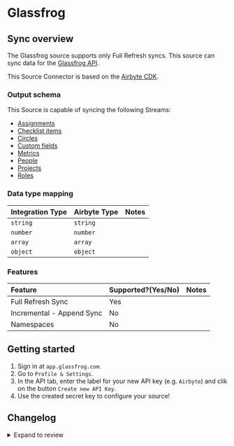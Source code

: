 # Glassfrog

## Sync overview

The Glassfrog source supports only Full Refresh syncs. This source can sync data for the [Glassfrog API](https://documenter.getpostman.com/view/1014385/glassfrog-api-v3/2SJViY).

This Source Connector is based on the [Airbyte CDK](https://docs.airbyte.com/connector-development/cdk-python).

### Output schema

This Source is capable of syncing the following Streams:

- [Assignments](https://documenter.getpostman.com/view/1014385/glassfrog-api-v3/2SJViY#db2934bd-8c07-1951-b273-51fbc2dc6422)
- [Checklist items](https://documenter.getpostman.com/view/1014385/glassfrog-api-v3/2SJViY#a81716d4-b492-79ff-1348-9048fd9dc527)
- [Circles](https://documenter.getpostman.com/view/1014385/glassfrog-api-v3/2SJViY#ed696857-c3d8-fba1-a174-fbe63de07798)
- [Custom fields](https://documenter.getpostman.com/view/1014385/glassfrog-api-v3/2SJViY#901f8ec2-a986-0291-2fa2-281c16622107)
- [Metrics](https://documenter.getpostman.com/view/1014385/glassfrog-api-v3/2SJViY#00d4f5fb-d6e5-5521-a77d-bdce50a9fb84)
- [People](https://documenter.getpostman.com/view/1014385/glassfrog-api-v3/2SJViY#78b74b9f-72b7-63fc-a18c-18518932944b)
- [Projects](https://documenter.getpostman.com/view/1014385/glassfrog-api-v3/2SJViY#110bde88-a319-ae9c-077a-9752fd2f0843)
- [Roles](https://documenter.getpostman.com/view/1014385/glassfrog-api-v3/2SJViY#d1f31f7a-1d42-8c86-be1d-a36e640bf993)

### Data type mapping

| Integration Type | Airbyte Type | Notes |
| :--------------- | :----------- | :---- |
| `string`         | `string`     |       |
| `number`         | `number`     |       |
| `array`          | `array`      |       |
| `object`         | `object`     |       |

### Features

| Feature                   | Supported?\(Yes/No\) | Notes |
| :------------------------ | :------------------- | :---- |
| Full Refresh Sync         | Yes                  |       |
| Incremental - Append Sync | No                   |       |
| Namespaces                | No                   |       |

## Getting started

1. Sign in at `app.glassfrog.com`.
2. Go to `Profile & Settings`.
3. In the API tab, enter the label for your new API key (e.g. `Airbyte`) and clik on the button `Create new API Key`.
4. Use the created secret key to configure your source!

## Changelog

<details>
  <summary>Expand to review</summary>

| Version | Date       | Pull Request                                             | Subject                                                                         |
| :------ | :--------- | :------------------------------------------------------- | :------------------------------------------------------------------------------ |
| 0.3.35 | 2025-09-30 | [66295](https://github.com/airbytehq/airbyte/pull/66295) | Update dependencies |
| 0.3.34 | 2025-09-09 | [65898](https://github.com/airbytehq/airbyte/pull/65898) | Update dependencies |
| 0.3.33 | 2025-08-23 | [65344](https://github.com/airbytehq/airbyte/pull/65344) | Update dependencies |
| 0.3.32 | 2025-08-09 | [64596](https://github.com/airbytehq/airbyte/pull/64596) | Update dependencies |
| 0.3.31 | 2025-08-02 | [64304](https://github.com/airbytehq/airbyte/pull/64304) | Update dependencies |
| 0.3.30 | 2025-07-26 | [63907](https://github.com/airbytehq/airbyte/pull/63907) | Update dependencies |
| 0.3.29 | 2025-07-19 | [63501](https://github.com/airbytehq/airbyte/pull/63501) | Update dependencies |
| 0.3.28 | 2025-07-12 | [63106](https://github.com/airbytehq/airbyte/pull/63106) | Update dependencies |
| 0.3.27 | 2025-07-05 | [62590](https://github.com/airbytehq/airbyte/pull/62590) | Update dependencies |
| 0.3.26 | 2025-06-28 | [62182](https://github.com/airbytehq/airbyte/pull/62182) | Update dependencies |
| 0.3.25 | 2025-06-21 | [61797](https://github.com/airbytehq/airbyte/pull/61797) | Update dependencies |
| 0.3.24 | 2025-06-14 | [61115](https://github.com/airbytehq/airbyte/pull/61115) | Update dependencies |
| 0.3.23 | 2025-05-24 | [59802](https://github.com/airbytehq/airbyte/pull/59802) | Update dependencies |
| 0.3.22 | 2025-05-03 | [59237](https://github.com/airbytehq/airbyte/pull/59237) | Update dependencies |
| 0.3.21 | 2025-04-26 | [58882](https://github.com/airbytehq/airbyte/pull/58882) | Update dependencies |
| 0.3.20 | 2025-04-19 | [58178](https://github.com/airbytehq/airbyte/pull/58178) | Update dependencies |
| 0.3.19 | 2025-04-12 | [57741](https://github.com/airbytehq/airbyte/pull/57741) | Update dependencies |
| 0.3.18 | 2025-04-05 | [57200](https://github.com/airbytehq/airbyte/pull/57200) | Update dependencies |
| 0.3.17 | 2025-03-29 | [56509](https://github.com/airbytehq/airbyte/pull/56509) | Update dependencies |
| 0.3.16 | 2025-03-22 | [55920](https://github.com/airbytehq/airbyte/pull/55920) | Update dependencies |
| 0.3.15 | 2025-03-08 | [55271](https://github.com/airbytehq/airbyte/pull/55271) | Update dependencies |
| 0.3.14 | 2025-03-01 | [54952](https://github.com/airbytehq/airbyte/pull/54952) | Update dependencies |
| 0.3.13 | 2025-02-22 | [54397](https://github.com/airbytehq/airbyte/pull/54397) | Update dependencies |
| 0.3.12 | 2025-02-15 | [53714](https://github.com/airbytehq/airbyte/pull/53714) | Update dependencies |
| 0.3.11 | 2025-02-08 | [53328](https://github.com/airbytehq/airbyte/pull/53328) | Update dependencies |
| 0.3.10 | 2025-02-01 | [52828](https://github.com/airbytehq/airbyte/pull/52828) | Update dependencies |
| 0.3.9 | 2025-01-25 | [52369](https://github.com/airbytehq/airbyte/pull/52369) | Update dependencies |
| 0.3.8 | 2025-01-18 | [51658](https://github.com/airbytehq/airbyte/pull/51658) | Update dependencies |
| 0.3.7 | 2025-01-11 | [51101](https://github.com/airbytehq/airbyte/pull/51101) | Update dependencies |
| 0.3.6 | 2024-12-28 | [50543](https://github.com/airbytehq/airbyte/pull/50543) | Update dependencies |
| 0.3.5 | 2024-12-21 | [50052](https://github.com/airbytehq/airbyte/pull/50052) | Update dependencies |
| 0.3.4 | 2024-12-14 | [49471](https://github.com/airbytehq/airbyte/pull/49471) | Update dependencies |
| 0.3.3 | 2024-12-12 | [47782](https://github.com/airbytehq/airbyte/pull/47782) | Update dependencies |
| 0.3.2 | 2024-10-28 | [47519](https://github.com/airbytehq/airbyte/pull/47519) | Update dependencies |
| 0.3.1 | 2024-08-16 | [44196](https://github.com/airbytehq/airbyte/pull/44196) | Bump source-declarative-manifest version |
| 0.3.0 | 2024-08-15 | [44146](https://github.com/airbytehq/airbyte/pull/44146) | Refactor connector to manifest-only format |
| 0.2.15 | 2024-08-10 | [43676](https://github.com/airbytehq/airbyte/pull/43676) | Update dependencies |
| 0.2.14 | 2024-08-03 | [43261](https://github.com/airbytehq/airbyte/pull/43261) | Update dependencies |
| 0.2.13 | 2024-07-27 | [42636](https://github.com/airbytehq/airbyte/pull/42636) | Update dependencies |
| 0.2.12 | 2024-07-20 | [41866](https://github.com/airbytehq/airbyte/pull/41866) | Update dependencies |
| 0.2.11 | 2024-07-10 | [41400](https://github.com/airbytehq/airbyte/pull/41400) | Update dependencies |
| 0.2.10 | 2024-07-09 | [41169](https://github.com/airbytehq/airbyte/pull/41169) | Update dependencies |
| 0.2.9 | 2024-07-06 | [40925](https://github.com/airbytehq/airbyte/pull/40925) | Update dependencies |
| 0.2.8 | 2024-06-25 | [40279](https://github.com/airbytehq/airbyte/pull/40279) | Update dependencies |
| 0.2.7 | 2024-06-22 | [40135](https://github.com/airbytehq/airbyte/pull/40135) | Update dependencies |
| 0.2.6 | 2024-06-04 | [39056](https://github.com/airbytehq/airbyte/pull/39056) | [autopull] Upgrade base image to v1.2.1 |
| 0.2.5 | 2024-05-20 | [38323](https://github.com/airbytehq/airbyte/pull/38323) | Make compatibility with builder |
| 0.2.4 | 2024-04-19 | [37167](https://github.com/airbytehq/airbyte/pull/37167) | Updating to 0.80.0 CDK |
| 0.2.3 | 2024-04-18 | [37167](https://github.com/airbytehq/airbyte/pull/37167) | Manage dependencies with Poetry. |
| 0.2.2 | 2024-04-15 | [37167](https://github.com/airbytehq/airbyte/pull/37167) | Base image migration: remove Dockerfile and use the python-connector-base image |
| 0.2.1 | 2024-04-12 | [37167](https://github.com/airbytehq/airbyte/pull/37167) | schema descriptions |
| 0.2.0 | 2023-08-10 | [29306](https://github.com/airbytehq/airbyte/pull/29306) | Migrated to LowCode CDK |
| 0.1.1 | 2023-08-15 | [13868](https://github.com/airbytehq/airbyte/pull/13868) | Fix schema and tests |
| 0.1.0 | 2022-06-16 | [13868](https://github.com/airbytehq/airbyte/pull/13868) | Add Native Glassfrog Source Connector |

</details>

